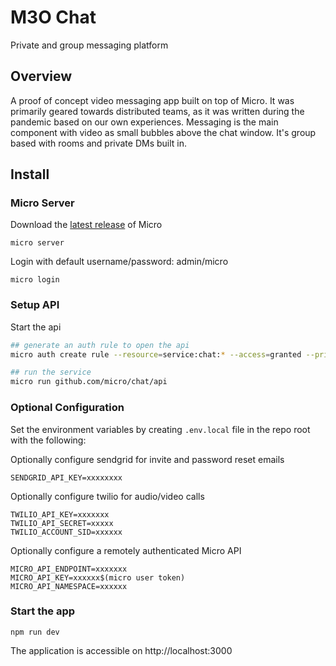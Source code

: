 # M3O Chat

Private and group messaging platform

## Overview

A proof of concept video messaging app built on top of Micro. It was primarily geared towards distributed teams,
as it was written during the pandemic based on our own experiences. Messaging is the main component with video as small bubbles above
the chat window. It's group based with rooms and private DMs built in.

## Install

### Micro Server

Download the [latest release](https://github.com/micro/micro/releases/latest) of Micro

```
micro server
```

Login with default username/password: admin/micro

```
micro login
```

### Setup API

Start the api

```bash
## generate an auth rule to open the api
micro auth create rule --resource=service:chat:* --access=granted --priority=1 chat

## run the service
micro run github.com/micro/chat/api
```

### Optional Configuration

Set the environment variables by creating `.env.local` file in the repo root with the following:

Optionally configure sendgrid for invite and password reset emails

```
SENDGRID_API_KEY=xxxxxxxx
```

Optionally configure twilio for audio/video calls

```
TWILIO_API_KEY=xxxxxxx
TWILIO_API_SECRET=xxxxx
TWILIO_ACCOUNT_SID=xxxxxx
```

Optionally configure a remotely authenticated Micro API

```
MICRO_API_ENDPOINT=xxxxxxx
MICRO_API_KEY=xxxxxx$(micro user token)
MICRO_API_NAMESPACE=xxxxxx
```

### Start the app

```
npm run dev
```

The application is accessible on http://localhost:3000
